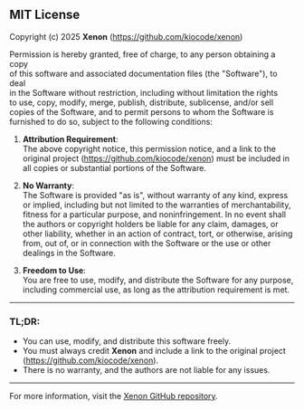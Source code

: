 ## MIT License

Copyright (c) 2025 **Xenon** (https://github.com/kiocode/xenon)

Permission is hereby granted, free of charge, to any person obtaining a copy  
of this software and associated documentation files (the "Software"), to deal  
in the Software without restriction, including without limitation the rights  
to use, copy, modify, merge, publish, distribute, sublicense, and/or sell  
copies of the Software, and to permit persons to whom the Software is  
furnished to do so, subject to the following conditions:

1. **Attribution Requirement**:  
   The above copyright notice, this permission notice, and a link to the original project (https://github.com/kiocode/xenon) must be included in all copies or substantial portions of the Software.

2. **No Warranty**:  
   The Software is provided "as is", without warranty of any kind, express or implied, including but not limited to the warranties of merchantability, fitness for a particular purpose, and noninfringement. In no event shall the authors or copyright holders be liable for any claim, damages, or other liability, whether in an action of contract, tort, or otherwise, arising from, out of, or in connection with the Software or the use or other dealings in the Software.

3. **Freedom to Use**:  
   You are free to use, modify, and distribute the Software for any purpose, including commercial use, as long as the attribution requirement is met.

---

### TL;DR:
- You can use, modify, and distribute this software freely.
- You must always credit **Xenon** and include a link to the original project (https://github.com/kiocode/xenon).
- There is no warranty, and the authors are not liable for any issues.

---

For more information, visit the [Xenon GitHub repository](https://github.com/kiocode/xenon).
